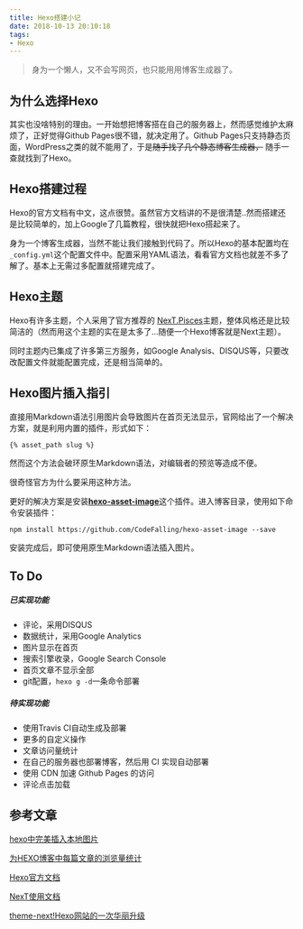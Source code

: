 ```yaml
---
title: Hexo搭建小记
date: 2018-10-13 20:10:18
tags:
- Hexo
---
```


> 身为一个懒人，又不会写网页，也只能用用博客生成器了。

<!-- more -->

## 为什么选择Hexo

其实也没啥特别的理由。一开始想把博客搭在自己的服务器上，然而感觉维护太麻烦了，正好觉得Github Pages很不错，就决定用了。Github Pages只支持静态页面，WordPress之类的就不能用了，于是~~随手找了几个静态博客生成器，~~ 随手一查就找到了Hexo。

## Hexo搭建过程

Hexo的官方文档有中文，这点很赞。虽然官方文档讲的不是很清楚..然而搭建还是比较简单的，加上Google了几篇教程，很快就把Hexo搭起来了。

身为一个博客生成器，当然不能让我们接触到代码了。所以Hexo的基本配置均在`_config.yml`这个配置文件中。配置采用YAML语法，看看官方文档也就差不多了解了。基本上无需过多配置就搭建完成了。

## Hexo主题

Hexo有许多主题，个人采用了官方推荐的 [NexT.Pisces](https://github.com/iissnan/hexo-theme-next)主题，整体风格还是比较简洁的（然而用这个主题的实在是太多了...随便一个Hexo博客就是Next主题）。

同时主题内已集成了许多第三方服务，如Google Analysis、DISQUS等，只要改改配置文件就能配置完成，还是相当简单的。

## Hexo图片插入指引

直接用Markdown语法引用图片会导致图片在首页无法显示，官网给出了一个解决方案，就是利用内置的插件，形式如下：

```
{% asset_path slug %}
```

然而这个方法会破环原生Markdown语法，对编辑者的预览等造成不便。

很奇怪官方为什么要采用这种方法。

更好的解决方案是安装[**hexo-asset-image**](https://github.com/CodeFalling/hexo-asset-image)这个插件。进入博客目录，使用如下命令安装插件：

```
npm install https://github.com/CodeFalling/hexo-asset-image --save
```

安装完成后，即可使用原生Markdown语法插入图片。

## To Do

##### 已实现功能

* 评论，采用DISQUS
* 数据统计，采用Google Analytics
* 图片显示在首页
* 搜索引擎收录，Google Search Console
* 首页文章不显示全部
* git配置，`hexo g -d`一条命令部署

##### 待实现功能

* 使用Travis CI自动生成及部署
* 更多的自定义操作
* 文章访问量统计
* 在自己的服务器也部署博客，然后用 CI 实现自动部署
* 使用 CDN 加速 Github Pages 的访问
* 评论点击加载

## 参考文章

[hexo中完美插入本地图片](http://etrd.org/2017/01/23/hexo%E4%B8%AD%E5%AE%8C%E7%BE%8E%E6%8F%92%E5%85%A5%E6%9C%AC%E5%9C%B0%E5%9B%BE%E7%89%87/)

[为HEXO博客中每篇文章的浏览量统计](https://gaodaxiu0406.github.io/2017/08/21/%E4%B8%BAHEXO%E5%8D%9A%E5%AE%A2%E4%B8%AD%E6%AF%8F%E7%AF%87%E6%96%87%E7%AB%A0%E7%9A%84%E6%B5%8F%E8%A7%88%E9%87%8F%E7%BB%9F%E8%AE%A1/)

[Hexo官方文档](https://hexo.io/zh-cn/docs/)

[NexT使用文档](https://theme-next.iissnan.com/)

[theme-next!Hexo网站的一次华丽升级](http://moweide.com/2017/08/27/hexo_next_started/)